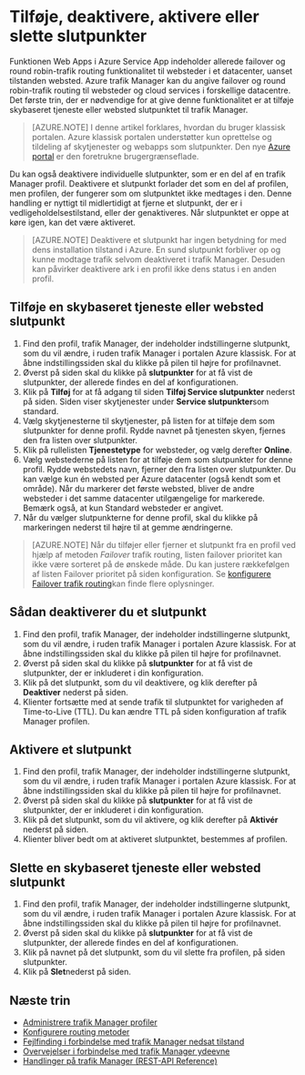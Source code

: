 <properties
    pageTitle="Administrere slutpunkter i Azure trafik Manager | Microsoft Azure"
    description="I denne artikel kan du tilføje, fjerne, aktivere og deaktivere slutpunkter fra Azure trafik Manager."
    services="traffic-manager"
    documentationCenter=""
    authors="sdwheeler"
    manager="carmonm"
    editor=""
/>
<tags
    ms.service="traffic-manager"
    ms.devlang="na"
    ms.topic="get-started-article"
    ms.tgt_pltfrm="na"
    ms.workload="infrastructure-services"
    ms.date="10/11/2016"
    ms.author="sewhee"
/>

# <a name="add-disable-enable-or-delete-endpoints"></a>Tilføje, deaktivere, aktivere eller slette slutpunkter

Funktionen Web Apps i Azure Service App indeholder allerede failover og round robin-trafik routing funktionalitet til websteder i et datacenter, uanset tilstanden websted. Azure trafik Manager kan du angive failover og round robin-trafik routing til websteder og cloud services i forskellige datacentre. Det første trin, der er nødvendige for at give denne funktionalitet er at tilføje skybaseret tjeneste eller websted slutpunktet til trafik Manager.

>[AZURE.NOTE]  I denne artikel forklares, hvordan du bruger klassisk portalen. Azure klassisk portalen understøtter kun oprettelse og tildeling af skytjenester og webapps som slutpunkter. Den nye [Azure portal](https://portal.azure.com) er den foretrukne brugergrænseflade.

Du kan også deaktivere individuelle slutpunkter, som er en del af en trafik Manager profil. Deaktivere et slutpunkt forlader det som en del af profilen, men profilen, der fungerer som om slutpunktet ikke medtages i den. Denne handling er nyttigt til midlertidigt at fjerne et slutpunkt, der er i vedligeholdelsestilstand, eller der genaktiveres. Når slutpunktet er oppe at køre igen, kan det være aktiveret.

>[AZURE.NOTE] Deaktivere et slutpunkt har ingen betydning for med dens installation tilstand i Azure. En sund slutpunkt forbliver op og kunne modtage trafik selvom deaktiveret i trafik Manager. Desuden kan påvirker deaktivere ark i en profil ikke dens status i en anden profil.

## <a name="to-add-a-cloud-service-or-website-endpoint"></a>Tilføje en skybaseret tjeneste eller websted slutpunkt

1. Find den profil, trafik Manager, der indeholder indstillingerne slutpunkt, som du vil ændre, i ruden trafik Manager i portalen Azure klassisk. For at åbne indstillingssiden skal du klikke på pilen til højre for profilnavnet.
2. Øverst på siden skal du klikke på **slutpunkter** for at få vist de slutpunkter, der allerede findes en del af konfigurationen.
3. Klik på **Tilføj** for at få adgang til siden **Tilføj Service slutpunkter** nederst på siden. Siden viser skytjenester under **Service slutpunkter**som standard.
4. Vælg skytjenesterne til skytjenester, på listen for at tilføje dem som slutpunkter for denne profil. Rydde navnet på tjenesten skyen, fjernes den fra listen over slutpunkter.
5. Klik på rullelisten **Tjenestetype** for websteder, og vælg derefter **Online**.
6. Vælg webstederne på listen for at tilføje dem som slutpunkter for denne profil. Rydde webstedets navn, fjerner den fra listen over slutpunkter. Du kan vælge kun én websted per Azure datacenter (også kendt som et område). Når du markerer det første websted, bliver de andre websteder i det samme datacenter utilgængelige for markerede. Bemærk også, at kun Standard websteder er angivet.
7. Når du vælger slutpunkterne for denne profil, skal du klikke på markeringen nederst til højre til at gemme ændringerne.

>[AZURE.NOTE] Når du tilføjer eller fjerner et slutpunkt fra en profil ved hjælp af metoden *Failover* trafik routing, listen failover prioritet kan ikke være sorteret på de ønskede måde. Du kan justere rækkefølgen af listen Failover prioritet på siden konfiguration. Se [konfigurere Failover trafik routing](traffic-manager-configure-failover-routing-method.md)kan finde flere oplysninger.

## <a name="to-disable-an-endpoint"></a>Sådan deaktiverer du et slutpunkt

1. Find den profil, trafik Manager, der indeholder indstillingerne slutpunkt, som du vil ændre, i ruden trafik Manager i portalen Azure klassisk. For at åbne indstillingssiden skal du klikke på pilen til højre for profilnavnet.
2. Øverst på siden skal du klikke på **slutpunkter** for at få vist de slutpunkter, der er inkluderet i din konfiguration.
3. Klik på det slutpunkt, som du vil deaktivere, og klik derefter på **Deaktiver** nederst på siden.
4. Klienter fortsætte med at sende trafik til slutpunktet for varigheden af Time-to-Live (TTL). Du kan ændre TTL på siden konfiguration af trafik Manager profilen.

## <a name="to-enable-an-endpoint"></a>Aktivere et slutpunkt

1. Find den profil, trafik Manager, der indeholder indstillingerne slutpunkt, som du vil ændre, i ruden trafik Manager i portalen Azure klassisk. For at åbne indstillingssiden skal du klikke på pilen til højre for profilnavnet.
2. Øverst på siden skal du klikke på **slutpunkter** for at få vist de slutpunkter, der er inkluderet i din konfiguration.
3. Klik på det slutpunkt, som du vil aktivere, og klik derefter på **Aktivér** nederst på siden.
4. Klienter bliver bedt om at aktiveret slutpunktet, bestemmes af profilen.

## <a name="to-delete-a-cloud-service-or-website-endpoint"></a>Slette en skybaseret tjeneste eller websted slutpunkt

1. Find den profil, trafik Manager, der indeholder indstillingerne slutpunkt, som du vil ændre, i ruden trafik Manager i portalen Azure klassisk. For at åbne indstillingssiden skal du klikke på pilen til højre for profilnavnet.
2. Øverst på siden skal du klikke på **slutpunkter** for at få vist de slutpunkter, der allerede findes en del af konfigurationen.
3. Klik på navnet på det slutpunkt, som du vil slette fra profilen, på siden slutpunkter.
4. Klik på **Slet**nederst på siden.

## <a name="next-steps"></a>Næste trin

* [Administrere trafik Manager profiler](traffic-manager-manage-profiles.md)
* [Konfigurere routing metoder](traffic-manager-configure-routing-method.md)
* [Fejlfinding i forbindelse med trafik Manager nedsat tilstand](traffic-manager-troubleshooting-degraded.md)
* [Overvejelser i forbindelse med trafik Manager ydeevne](traffic-manager-performance-considerations.md)
* [Handlinger på trafik Manager (REST-API Reference)](http://go.microsoft.com/fwlink/p/?LinkID=313584)
